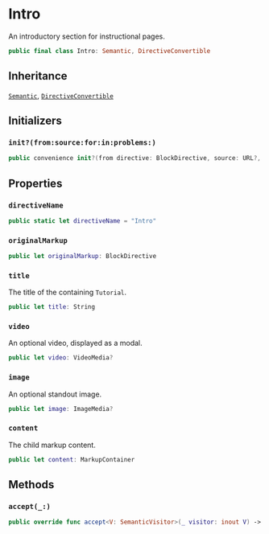 # Intro

An introductory section for instructional pages.

``` swift
public final class Intro: Semantic, DirectiveConvertible 
```

## Inheritance

[`Semantic`](/Semantic), [`DirectiveConvertible`](/DirectiveConvertible)

## Initializers

### `init?(from:source:for:in:problems:)`

``` swift
public convenience init?(from directive: BlockDirective, source: URL?, for bundle: DocumentationBundle, in context: DocumentationContext, problems: inout [Problem]) 
```

## Properties

### `directiveName`

``` swift
public static let directiveName = "Intro"
```

### `originalMarkup`

``` swift
public let originalMarkup: BlockDirective
```

### `title`

The title of the containing `Tutorial`.

``` swift
public let title: String
```

### `video`

An optional video, displayed as a modal.

``` swift
public let video: VideoMedia?
```

### `image`

An optional standout image.

``` swift
public let image: ImageMedia?
```

### `content`

The child markup content.

``` swift
public let content: MarkupContainer
```

## Methods

### `accept(_:)`

``` swift
public override func accept<V: SemanticVisitor>(_ visitor: inout V) -> V.Result 
```
